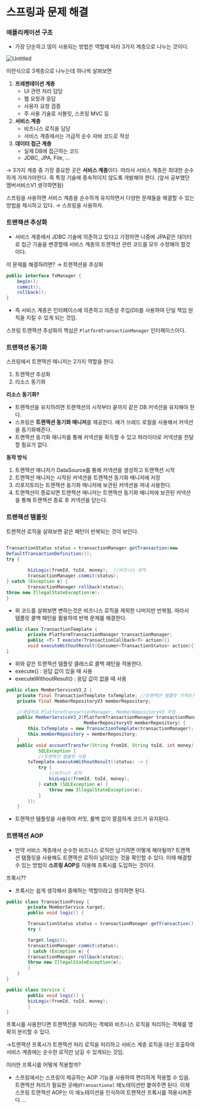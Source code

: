 # 스프링과 문제 해결

### 애플리케이션 구조

- 가장 단순하고 많이 사용되는 방법은 역할에 따라 3가지 계층으로 나누는 것이다.

![Untitled](%E1%84%89%E1%85%B3%E1%84%91%E1%85%B3%E1%84%85%E1%85%B5%E1%86%BC%E1%84%80%E1%85%AA%20%E1%84%86%E1%85%AE%E1%86%AB%E1%84%8C%E1%85%A6%20%E1%84%92%E1%85%A2%E1%84%80%E1%85%A7%E1%86%AF%207392e81c68f64379837ebac14cdb6e97/Untitled.png)

이런식으로 3계층으로 나누는데 하나씩 살펴보면

1. **프레젠테이션 계층**
    - UI 관련 처리 담당
    - 웹 요청과 응답
    - 사용자 요청 검증
    - 주 사용 기술로 서블릿, 스프링 MVC 등
2. **서비스 계층**
    - 비즈니스 로직을 담당
    - 서비스 계층에서는 가급적 순수 자바 코드로 작성
3. **데이터 접근 계층**
    - 실제 DB에 접근하는 코드
    - JDBC, JPA, File, …

→ 3가지 계층 중 가장 중요한 곳은 **서비스 계층**이다. 따라서 서비스 계층은 최대한 순수하게 가져가야한다. 즉 특정 기술에 종속적이지 않도록 개발해야 한다. (앞서 공부했던 멤버서비스V1 생각하면됨)

스프링을 사용하면 서비스 계층을 순수하게 유지하면서 다양한 문제들을 해결할 수 있는 방법을 제시하고 있다. → 스프링을 사용하자.

### 트랜잭션 추상화

- 서비스 계층에서 JDBC 기술에 의존하고 있다고 가정하면 나중에 JPA같은 데이터로 접근 기술을 변경할때 서비스 계층의 트랜잭션 관련 코드를 모두 수정해야 할것이다.

이 문제를 해결하려면? → 트랜잭션을 추상화

```java
public interface TxManager {
	begin();
	commit();
	rollback();
}
```

- 즉 서비스 계층은 인터페이스에 의존하고 의존성 주입(DI)를 사용하여 단일 책임 원칙을 지킬 수 있게 되는 것임.

스프링 트랜잭션 추상화의 핵심은 `PlatformTransactionManager` 인터페이스이다.

### 트랜잭션 동기화

스프링에서 트랜잭션 매니저는 2가지 역할을 한다.

1. 트랜잭션 추상화
2. 리소스 동기화

**리소스 동기화?**

- 트랜잭션을 유지하려면 트랜잭션의 시작부터 끝까지 같은 DB 커넥션을 유지해야 한다.
- 스프링은 **트랜잭션 동기화 매니저**를 제공한다. 얘가 쓰레드 로컬을 사용해서 커넥션을 동기화해준다.
- 트랜잭션 동기화 매니저를 통해 커넥션을 획득할 수 있고 파라미터로 커넥션을 전달할 필요가 없다.

**동작 방식**

1. 트랜잭션 매니저가 DataSource를 통해 커넥션을 생성하고 트랜잭션 시작
2. 트랜잭션 매니저는 시작된 커넥션을 트랜잭션 동기화 매니저에 저장
3. 리포지토리는 트랜잭션 동기화 매니저에 보관된 커넥션을 꺼내 사용한다.
4. 트랜잭션이 종료되면 트랜잭션 매니저는 트랜잭션 동기화 매니저에 보관된 커넥션을 통해 트랜잭션 종료 후 커넥션을 닫는다.

### 트랜잭션 템플릿

트랜잭션 로직을 살펴보면 같은 패턴이 반복되는 것이 보인다.

```java

TransactionStatus status = transactionManager.getTransaction(new
DefaultTransactionDefinition());
try {
	
		bizLogic(fromId, toId, money);	//비즈니스 로직
		transactionManager.commit(status); 
} catch (Exception e) {
		transactionManager.rollback(status); 
throw new IllegalStateException(e);
}
```

- 위 코드를 살펴보면 변하는것은 비즈니스 로직을 제외한 나머지만 반복됨. 따라서 템플릿 콜백 패턴을 활용하여 반복 문제를 해결한다.

```java
public class TransactionTemplate {
		private PlatformTransactionManager transactionManager;
		public <T> T execute(TransactionCallback<T> action){}
		void executeWithoutResult(Consumer<TransactionStatus> action){}
}
```

- 위와 같은 트랜잭션 템플릿 클래스로 콜백 패턴을 적용한다.
- execute() : 응답 값이 있을 때 사용
- executeWithoutResult() : 응답 값이 없을 때 사용

```java
public class MemberServiceV3_2 {
    private final TransactionTemplate txTemplate; //트랜잭션 템플릿 가져오기
    private final MemberRepositoryV3 memberRepository;

    //생성자로 PlatformTransactionManager, MemberRepositoryV3 주입
    public MemberServiceV3_2(PlatformTransactionManager transactionManager,
                             MemberRepositoryV3 memberRepository) {
        this.txTemplate = new TransactionTemplate(transactionManager);  //외부에서 매니저 주입 받아와서 트랜잭션 템플릿에 적용
        this.memberRepository = memberRepository;
    }
    public void accountTransfer(String fromId, String toId, int money) throws
            SQLException {
            //트랜잭션 템플릿 사용
        txTemplate.executeWithoutResult((status) -> {
            try {
                //비즈니스 로직
                bizLogic(fromId, toId, money);
            } catch (SQLException e) {
                throw new IllegalStateException(e);
            }
        });
    }
```

- 트랜잭션 템플릿을 사용하여 커밋, 롤백 없이 깔끔하게 코드가 유지된다.

### 트랜잭션 AOP

- 만약 서비스 계층에서 순수한 비즈니스 로직만 남기려면 어떻게 해야될까? 트랜잭션 템플릿을 사용해도 트랜잭션 로직이 남아있는 것을 확인할 수 있다. 이때 해결할 수 있는 방법이 **스프링 AOP**를 이용해 프록시를 도입하는 것이다.

프록시??

- 프록시는 쉽게 생각해서 중매하는 역할이라고 생각하면 된다.

```java
public class TransactionProxy {
		private MemberService target;
		public void logic() {

		TransactionStatus status = transactionManager.getTransaction();
		try {

		target.logic();
		transactionManager.commit(status); 
		} catch (Exception e) {
		transactionManager.rollback(status); 
		throw new IllegalStateException(e);
		}
	}
}
```

```java
public class Service {
		public void logic() {
		bizLogic(fromId, toId, money);
		}
}
```

프록시를 사용한다면 트랜잭션을 처리하는 객체와 비즈니스 로직을 처리하는 객체를 명확히 분리할 수 있다.

→트랜잭션 프록시가 트랜잭션 처리 로직을 처리하고 서비스 계층 로직을 대신 호출하여 서비스 계층에는 순수한 로직만 남길 수 있게되는 것임.

이러한 프록시를 어떻게 적용할까?

- 스프링에서는 스프링이 제공하는 AOP 기능을 사용하여 편리하게 적용할 수 있음. 트랜잭션 처리가 필요한 곳에`@Transactional` 애노테이션만 붙여주면 된다. 이제 스프링 트랜잭션 AOP는 이 애노테이션을 인식하여 트랜잭션 프록시를 적용시켜준다.
..